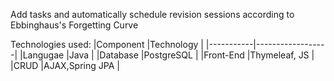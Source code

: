 Add tasks and automatically schedule revision sessions according to Ebbinghaus's Forgetting Curve

Technologies used:
|Component  |Technology        |
|-----------|------------------|
|Langugae   |Java              |
|Database   |PostgreSQL        |
|Front-End  |Thymeleaf, JS     |
|CRUD       |AJAX,Spring JPA   |
